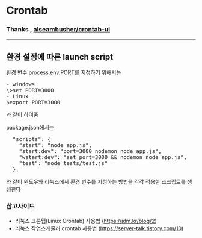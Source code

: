 # Crontab

###  Thanks , [alseambusher/crontab-ui](https://github.com/alseambusher/crontab-ui)
<hr>

## 환경 설정에 따른 launch script
환경 변수 process.env.PORT를 지정하기 위해서는
<pre>
- windows
\>set PORT=3000
- Linux
$export PORT=3000
</pre>
과 같이 하여줌

package.json에서는
<pre>
  "scripts": {
    "start": "node app.js",
    "start:dev": "port=3000 nodemon node app.js",
    "wstart:dev": "set port=3000 && nodemon node app.js",
    "test": "node tests/test.js"
  },
</pre>
와 같이 윈도우와 리눅스에서 환경 변수를 지정하는 방법을 각각 적용한 스크립트를 생성한다

### 참고사이트
- 리눅스 크론탭(Linux Crontab) 사용법 (https://jdm.kr/blog/2)
- 리눅스 작업스케줄러 crontab 사용법 (https://server-talk.tistory.com/10)
